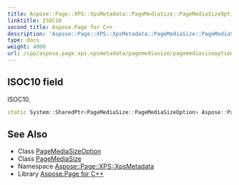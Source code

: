 ```yaml
---
title: Aspose::Page::XPS::XpsMetadata::PageMediaSize::PageMediaSizeOption::ISOC10 field
linktitle: ISOC10
second_title: Aspose.Page for C++
description: 'Aspose::Page::XPS::XpsMetadata::PageMediaSize::PageMediaSizeOption::ISOC10 field. ISOC10 in C++.'
type: docs
weight: 4000
url: /cpp/aspose.page.xps.xpsmetadata/pagemediasize/pagemediasizeoption/isoc10/
---
```

## ISOC10 field


ISOC10.

```cpp
static System::SharedPtr<PageMediaSize::PageMediaSizeOption> Aspose::Page::XPS::XpsMetadata::PageMediaSize::PageMediaSizeOption::ISOC10
```

## See Also

* Class [PageMediaSizeOption](../)
* Class [PageMediaSize](../../)
* Namespace [Aspose::Page::XPS::XpsMetadata](../../../)
* Library [Aspose.Page for C++](../../../../)
